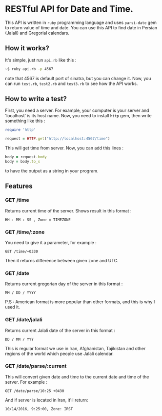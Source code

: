 # RESTful API for Date and Time. 

This API is written in `ruby` programming language and uses `parsi-date` gem to return value of time and date. You can use this API to find date in Persian (Jalali) and Gregorial calendars. 

## How it works?
It's simple, just run `api.rb` like this :

```bash
~$ ruby api.rb -p 4567
```
note that 4567 is default port of sinatra, but you can change it. Now, you can run `test.rb`, `test2.rb` and `test3.rb` to see how the API works.

## How to write a test? 

First, you need a server. For example, your computer is your server and 'localhost' is its host name. Now, you need to install `http` gem, then write something like this :

```ruby
require 'http'

request = HTTP.get("http://localhost:4567/time") 
```
This will get time from server. Now, you can add this lines :

```ruby
body = request.body
body = body.to_s
```
to have the output as a string in your program. 

## Features
### GET /time
Returns current time of the server. Shows result in this format :
```
HH : MM : SS , Zone = TIMEZONE
```
### GET /time/:zone
You need to give it a parameter, for example :
```
GET /time/+0330
``` 
Then it returns difference between given zone and UTC. 
### GET /date
Returns current gregorian day of the server in this format :
```
MM / DD / YYYY
```
P.S : American format is more popular than other formats, and this is why I used it. 
### GET /date/jalali
Returns current Jalali date of the server in this format :
```
DD / MM / YYY
```
This is regular format we use in Iran, Afghanistan, Tajikistan and other regions of the world which people use Jalali calendar. 
### GET /date/parse/:current 
This will convert given date and time to the current date and time of the server. For example :
```
GET /date/parse/10:25 +0430
```
And if server is located in Iran, it'll return:
```
10/14/2016, 9:25:00, Zone: IRST
```



